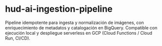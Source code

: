 # hud-ai-ingestion-pipeline
Pipeline idempotente para ingesta y normalización de imágenes, con enriquecimiento de metadatos y catalogación en BigQuery. Compatible con ejecución local y despliegue serverless en GCP (Cloud Functions / Cloud Run, CI/CD).
